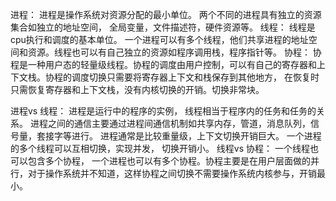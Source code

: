 进程： 进程是操作系统对资源分配的最小单位。 两个不同的进程具有独立的资源集合如独立的地址空间， 全局变量，文件描述符，硬件资源等。
线程： 线程是cpu执行和调度的基本单位。 一个进程可以有多个线程，他们共享进程的地址空间和资源。线程也可以有自己独立的资源如程序调用栈，程序指针等。
协程： 协程是一种用户态的轻量级线程。协程的调度由用户控制，可以有自己的寄存器和上下文栈。协程的调度切换只需要将寄存器上下文和栈保存到其他地方， 在恢复时只需恢复寄存器和上下文栈，没有内核切换的开销。切换非常块。

进程vs 线程： 进程是运行中的程序的实例， 线程相当于程序内的任务和任务的关系。 进程之间的通信主要通过进程间通信机制如共享内存，管道，消息队列，信号量，套接字等进行。 进程通常是比较重量级，上下文切换开销巨大。  一个进程的多个线程可以互相切换，实现并发， 切换开销小。
线程vs 协程： 一个线程也可以包含多个协程， 一个进程也可以有多个协程。协程主要是在用户层面做的并行，对于操作系统并不知道，这样协程之间切换不需要操作系统内核参与，开销最小。

